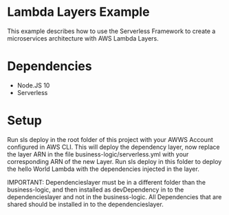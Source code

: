 # Lambda Layers Example

This example describes how to use the Serverless Framework to create a microservices architecture with AWS Lambda Layers.

# Dependencies

- Node.JS 10
- Serverless

# Setup

Run sls deploy in the root folder of this project with your AWWS Account configured in AWS CLI.
This will deploy the dependency layer, now replace the layer ARN in the file business-logic/serverless.yml with your corresponding ARN of the new Layer. Run sls deploy in this folder to deploy the hello World Lambda with the dependencies injected in the layer.

IMPORTANT:
Dependencieslayer must be in a different folder than the business-logic, and then installed as devDependency in to the dependencieslayer and not in the business-logic. All Dependencies that are shared should be installed in to the dependencieslayer.
